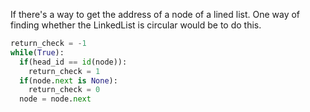 If there's a way to get the address of a node of a lined list. One way of finding whether the LinkedList is circular would be to do this.

```python
return_check = -1
while(True):
  if(head_id == id(node)):
    return_check = 1
  if(node.next is None):
    return_check = 0
  node = node.next
```